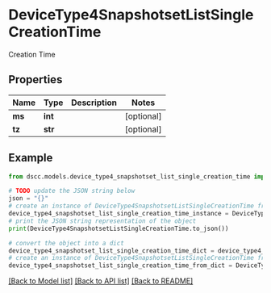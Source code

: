 # DeviceType4SnapshotsetListSingleCreationTime

Creation Time

## Properties

Name | Type | Description | Notes
------------ | ------------- | ------------- | -------------
**ms** | **int** |  | [optional] 
**tz** | **str** |  | [optional] 

## Example

```python
from dscc.models.device_type4_snapshotset_list_single_creation_time import DeviceType4SnapshotsetListSingleCreationTime

# TODO update the JSON string below
json = "{}"
# create an instance of DeviceType4SnapshotsetListSingleCreationTime from a JSON string
device_type4_snapshotset_list_single_creation_time_instance = DeviceType4SnapshotsetListSingleCreationTime.from_json(json)
# print the JSON string representation of the object
print(DeviceType4SnapshotsetListSingleCreationTime.to_json())

# convert the object into a dict
device_type4_snapshotset_list_single_creation_time_dict = device_type4_snapshotset_list_single_creation_time_instance.to_dict()
# create an instance of DeviceType4SnapshotsetListSingleCreationTime from a dict
device_type4_snapshotset_list_single_creation_time_from_dict = DeviceType4SnapshotsetListSingleCreationTime.from_dict(device_type4_snapshotset_list_single_creation_time_dict)
```
[[Back to Model list]](../README.md#documentation-for-models) [[Back to API list]](../README.md#documentation-for-api-endpoints) [[Back to README]](../README.md)


